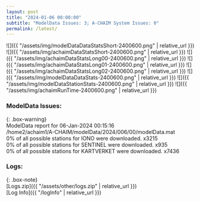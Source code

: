 ```yaml
---
layout: post
title: "2024-01-06 00:00:00"
subtitle: "ModelData Issues: 3; A-CHAIM System Issues: 0"
permalink: /latest/
---
```


![]({{ "/assets/img/modelDataDataStatsShort-2400600.png" | relative_url }})
![]({{ "/assets/img/achaimDataStatsShort-2400600.png" | relative_url }})
![]({{ "/assets/img/achaimDataStatsLong00-2400600.png" | relative_url }})
![]({{ "/assets/img/achaimDataStatsLong01-2400600.png" | relative_url }})
![]({{ "/assets/img/achaimDataStatsLong02-2400600.png" | relative_url }})
![]({{ "/assets/img/modelDataDataStats-2400600.png" | relative_url }})
![]({{ "/assets/img/modelDataStationStats-2400600.png" | relative_url }})
![]({{ "/assets/img/achaimRunTime-2400600.png" | relative_url }})


### ModelData Issues:  
  
{: .box-warning}  
 ModelData report for 06-Jan-2024 00:15:16   
 /home2/achaim1/A-CHAIM/modelData/2024/006/00/modelData.mat   
 0% of all possible stations for IONO were downloaded. x3215   
 0% of all possible stations for SENTINEL were downloaded. x935   
 0% of all possible stations for KARTVERKET were downloaded. x7436   
  


### Logs:  
  
{: .box-note}  
[Logs.zip]({{ "/assets/other/logs.zip" | relative_url }})  
[Log Info]({{ "/logInfo" | relative_url }})  
